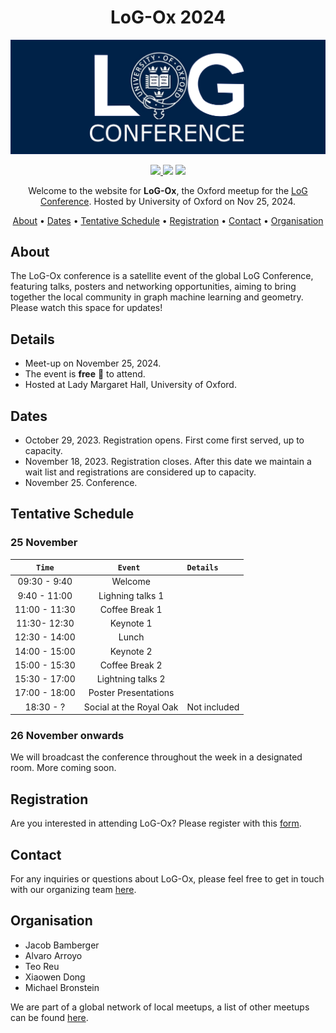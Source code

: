 
<h1 align="center">
LoG-Ox 2024
</h1>


<p align="center">
    <img src="./img/logOX.png" alt="LoGox banner" width="800px"/>
</p>

<p align="center">
<a href="https://logconference.org">
    <img src="https://img.shields.io/badge/👩‍💻_LOG_Conference_-Meetup-blue">
</a>
    <img src="https://img.shields.io/badge/📍_Location-Oxford_UK-blue">
<img src="https://img.shields.io/badge/🗓%EF%B8%8F_Date_-November_25-blue">
</p>


<p align="center">
Welcome to the website for <strong>LoG-Ox</strong>, the Oxford meetup for the <a href="https://logconference.org">LoG Conference</a>. Hosted by University of Oxford on Nov 25, 2024.
</p>


<p align="center">
  <a href="#about">About</a> •
  <a href="#dates">Dates</a> •
  <a href="#schedule">Tentative Schedule</a> •
  <a href="#registration">Registration</a> •
  <a href="#contact">Contact</a> •
  <a href="#organisation">Organisation</a>
</p>


## About

The LoG-Ox conference is a satellite event of the global LoG Conference, featuring talks, posters and networking opportunities, aiming to bring together the local community in graph machine learning and geometry. Please watch this space for updates!


## Details

* Meet-up on November 25, 2024.
* The event is **free** 🤑 to attend.
* Hosted at Lady Margaret Hall, University of Oxford.


## Dates

* October 29, 2023. Registration opens. First come first served, up to capacity.
* November 18, 2023. Registration closes. After this date we maintain a wait list and registrations are considered up to capacity. 
* November 25. Conference.

## Tentative Schedule

### 25 November


|`Time` |      `Event `     |  `Details` |
|:----------:|:-------------:|:------|
| <span style="white-space: nowrap;">09:30 - 9:40</span> | Welcome | |
| 9:40 - 11:00 | Lighning talks 1 | |  
| 11:00 - 11:30 | Coffee Break 1 | |
| 11:30- 12:30 | Keynote 1 | |
| 12:30 - 14:00 | Lunch | |
| 14:00 - 15:00 | Keynote 2 |  |
| 15:00 - 15:30 | Coffee Break 2 | |
| 15:30 - 17:00 | Lightning talks 2 | |
| 17:00 - 18:00 | Poster Presentations | |
18:30 - ?| Social at the Royal Oak | Not included   |


### 26 November onwards

We will broadcast the conference throughout the week in a designated room. More coming soon.



## Registration
Are you interested in attending LoG-Ox? Please register with this [form](https://docs.google.com/forms/d/e/1FAIpQLSfrH97fSxo2tpIjR_8VG-XexxB9clVUfqcAZle38dSgHRfclw/viewform?usp=sf_link).




## Contact

For any inquiries or questions about LoG-Ox, please feel free to get in touch with our organizing team <a href="mailto: log.oxford.2024@gmail.com">here</a>.


## Organisation ##
* Jacob Bamberger 
* Alvaro Arroyo
* Teo Reu
* Xiaowen Dong
* Michael Bronstein

<!--


<p align="center">
<img src="./img/michael.jpg" alt="Michael Cochez" width="200px"/>
<img src="./img/thom.jpg" alt="Thom Pijnenburg" width="200px"/>
<img src="./img/dimitris.png" alt="Dimitrios Alivanistos" width="200px"/>
<img src="./img/daniel.png" alt="Daniel Daza" width="200px"/>
<img src="./img/yushujian.jpg" alt="Shujian Yu" width="200px"/>
<img src="./img/xander.jpg" alt="Xander Wilcke" width="200px"/>
<img src="./img/taewoon.png" alt="Taewoon Kim" width="200px"/>
<img src="./img/ruud.png" alt="Xander Wilcke" width="200px"/>
<img src="./img/yannick.png" alt="Yannick" width="200px"/>
</p>

<p align="center">
    <img src="./img/logams-organisers-logo.jpg" alt="logams-organisers" width="800px"/>
</p>

-->

We are part of a global network of local meetups, a list of other meetups can be found [here](https://logconference.org/).
